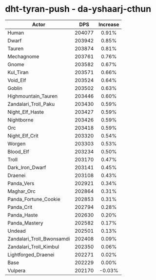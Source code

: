 # dht-tyran-push - da-yshaarj-cthun
| Actor | DPS | Increase |
|---|:---:|:---:|
|Human|204077|0.91%|
|Dwarf|203942|0.85%|
|Tauren|203874|0.81%|
|Mechagnome|203761|0.76%|
|Gnome|203582|0.67%|
|Kul_Tiran|203571|0.66%|
|Void_Elf|203524|0.64%|
|Goblin|203502|0.63%|
|Highmountain_Tauren|203446|0.60%|
|Zandalari_Troll_Paku|203430|0.59%|
|Night_Elf_Haste|203427|0.59%|
|Nightborne|203426|0.59%|
|Orc|203418|0.59%|
|Night_Elf_Crit|203320|0.54%|
|Worgen|203303|0.53%|
|Blood_Elf|203234|0.50%|
|Troll|203170|0.47%|
|Dark_Iron_Dwarf|203141|0.45%|
|Draenei|203108|0.43%|
|Panda_Vers|202921|0.34%|
|Maghar_Orc|202864|0.31%|
|Panda_Fortune_Cookie|202853|0.31%|
|Panda_Crit|202794|0.28%|
|Panda_Haste|202630|0.20%|
|Panda_Mastery|202582|0.17%|
|Undead|202501|0.13%|
|Zandalari_Troll_Bwonsamdi|202408|0.09%|
|Zandalari_Troll_Kimbul|202350|0.06%|
|Lightforged_Draenei|202271|0.02%|
|Base|202229|0.00%|
|Vulpera|202170|-0.03%|
